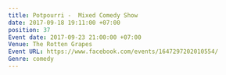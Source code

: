 ```yaml
---
title: Potpourri -  Mixed Comedy Show
date: 2017-09-18 19:11:00 +07:00
position: 37
Event date: 2017-09-23 21:00:00 +07:00
Venue: The Rotten Grapes
Event URL: https://www.facebook.com/events/1647297202010554/
Genre: comedy
---
```



